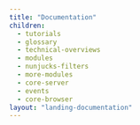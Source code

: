 ```yaml
---
title: "Documentation"
children:
  - tutorials
  - glossary
  - technical-overviews
  - modules
  - nunjucks-filters
  - more-modules
  - core-server
  - events
  - core-browser
layout: "landing-documentation"
---
```

